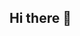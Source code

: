 ## Hi there 👋

<!--
**StephanieUgwuanya/StephanieUgwuanya** is a ✨ _special_ ✨ repository because its `README.md` (this file) appears on your GitHub profile.

<div style="position: relative; width: 100%; height: 0; padding-top: 56.3415%;
 padding-bottom: 0; box-shadow: 0 2px 8px 0 rgba(63,69,81,0.16); margin-top: 1.6em; margin-bottom: 0.9em; overflow: hidden;
 border-radius: 8px; will-change: transform;">
  <iframe loading="lazy" style="position: absolute; width: 100%; height: 100%; top: 0; left: 0; border: none; padding: 0;margin: 0;"
    src="https:&#x2F;&#x2F;www.canva.com&#x2F;design&#x2F;DAGMcbbFfEU&#x2F;kpIaQ2j94qPb1mHm3Xpawg&#x2F;view?embed" allowfullscreen="allowfullscreen" allow="fullscreen">
  </iframe>
</div>
<a href="https:&#x2F;&#x2F;www.canva.com&#x2F;design&#x2F;DAGMcbbFfEU&#x2F;kpIaQ2j94qPb1mHm3Xpawg&#x2F;view?utm_content=DAGMcbbFfEU&amp;utm_campaign=designshare&amp;utm_medium=embeds&amp;utm_source=link" target="_blank" rel="noopener">Yellow Online Business Facebook Cover</a> by Stephanie Ugwuanya






Here are some ideas to get you started:

- 🔭 I’m currently working on ...
- 🌱 I’m currently learning ...
- 👯 I’m looking to collaborate on ...
- 🤔 I’m looking for help with ...
- 💬 Ask me about ...
- 📫 How to reach me: ...
- 😄 Pronouns: ...
- ⚡ Fun fact: ...
-->
